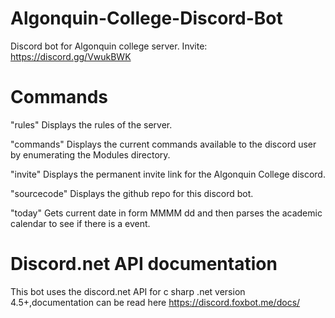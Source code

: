 # Algonquin-College-Discord-Bot 

Discord bot for Algonquin college server. Invite: https://discord.gg/VwukBWK

# Commands

"rules" Displays the rules of the server.

"commands" Displays the current commands available to the discord user by enumerating the Modules directory.

"invite" Displays the permanent invite link for the Algonquin College discord.

"sourcecode" Displays the github repo for this discord bot.

"today" Gets current date in form MMMM dd and then parses the academic calendar to see if there is a event.

# Discord.net API documentation

This bot uses the discord.net API for c sharp .net version 4.5+,documentation can be read here https://discord.foxbot.me/docs/
